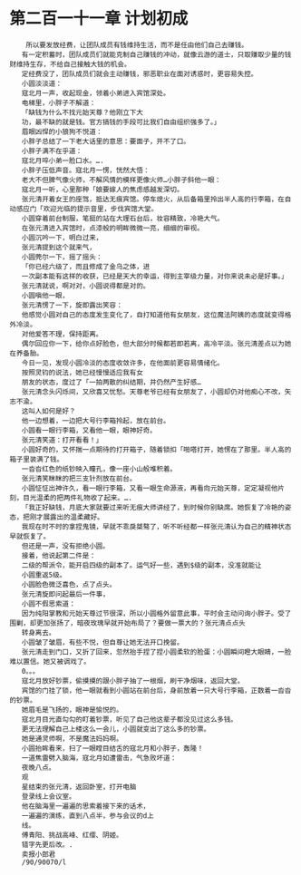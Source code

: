 # 第二百一十一章 计划初成
        所以要发放经费，让团队成员有钱维持生活，而不是任由他们自己去赚钱。
       有一定积蓄时，团队成员们就能克制自己赚钱的冲动，就像云游的道士，只取赚取少量的钱财维持生存，不给自己接触大钱的机会。
       定经费没了，团队成员们就会主动赚钱，邪恶职业在面对诱惑时，更容易失控。
       小圆淡淡道：
       寇北月一声，收起现金，领着小弟进入宾馆深处。
       电梯里，小胖子不解道：
       「缺钱为什么不找元始天尊？他刚立下大
       功，最不缺的就是钱。官方搞钱的手段可比我们自由组织强多了。」
       眉眼凶悍的小狼狗不悦道：
       小胖子总结了一下老大话里的意思：要面子，开不了口。
       小胖子满不在乎道：
       寇北月啐小弟一脸口水。….
       小胖子压低声音。寇北月一愣，恍然大悟：
       老大不但脾气像火师，不解风情的模样更像火师…小胖子斜他一眼：
       寇北月一听，心里那种「娘要嫁人的焦虑感越发深切。
       张元清开着女王的座驾，抵达无痕宾馆。停车熄火，从后备箱里拎出半人高的行李箱，在自动感应门「欢迎光临的提示音里，步伐宾馆大堂。
       小圆穿着前台制服，笔挺的站在大理石台后，妆容精致，冷艳大气。
       在张元清进入宾馆时，点漆般的明眸微微一亮，细细的审视。
       小圆沉吟一下，明白过来，
       张元清提到这个就来气，
       小圆莞尔一下，摇了摇头：
       「你已经六级了，而且修成了金乌之体，进
       一次副本能有这样的收获，已经是天大的幸运，得到主宰级力量，对你来说未必是好事。」
       张元清就说，啊对对，小圆说得都是对的。
       小圆嗔他一眼，
       张元清愣了一下，旋即露出笑容：
       他感觉小圆对自己的态度发生变化了，自打知道他有女朋友，这位魔法阿姨的态度就变得格外冷淡。
       对他爱答不理，保持距离。
       偶尔回应你一下，给你点好脸色，但大部分时候都若即若离，高冷平淡。张元清差点以为她在养备胎。
       今日一见，发现小圆冷淡的态度收敛许多，在他面前更容易情绪化。
       按照灵钧的说法，她已经慢慢适应我有女
       朋友的状态，度过了「一拍两散的纠结期，并仍然产生好感…
       张元清念头闪烁间，又欣喜又忧愁。天尊老爷已经有女朋友了，小圆却仍对他痴心不改，矢志不渝。
       这叫人如何是好？
       他一边想着，一边把大号行李箱拎起，放在前台。
       小圆看一眼行李箱，又看他一眼，眼神好奇。
       张元清笑道：打开看看！」
       小圆好奇的，又怀揣一点期待的打开箱子，随着锁扣「啪嗒打开，她愣在了那里。半人高的箱子里装满了钱。
       一沓沓红色的纸钞映入瞳孔，像一座小山般堆积着。
       张元清笑眯眯的把三支针剂放在前台。
       小圆怔怔出神许久，看一眼行李箱，又看一眼生命源液，再看向元始天尊，定定凝视他片刻，目光温柔的把两件礼物收了起来。….
       「我正好缺钱，月底大家就要过来听无痕大师讲经了，到时候你别缺席。她恢复了冷艳的姿态，把刚才展露出的温柔藏好。
       我现在时不时的拿捏鬼镜，早就不乖戾桀骜了，听不听经都一样张元清认为自己的精神状态早就恢复了。
       但还是一声，没有拒绝小圆。
       接着，他说起第二件是：
       二级的帮派令，能开启四级的副本了。运气好一些，遇到$级的副本，没准就能让
       小圆重返5级。
       小圆脸色微泛喜色，点了点头。
       张元清旋即问起最后一件事，
       小圆不假思索道：
       因为纯阳掌教和元始天尊过节很深，所以小圆格外留意此事，平时会主动问询小胖子。受了围剿，却更加张扬了，暗夜玫瑰早就开始布局了？要做一票大的？张元清点点头
       转身离去。
       小圆皱了皱眉，有些不悦，但自尊让她无法开口挽留。
       张元清走到门口，又折了回来，忽然抬手捏了捏小圆柔软的脸蛋：小圆瞬间瞪大眼睛，一脸难以置信。她又被调戏了。
       0。。。
       寇北月放好钞票，偷摸摸的跟小胖子抽了一根烟，刷干净烟味，返回大堂。
       宾馆的门挂了锁，他一眼就看到小圆站在前台后，身前放着一只大号行李箱，正数着一沓沓的钞票。
       她眉毛是飞扬的，眼神是愉悦的。
       寇北月目光直勾勾的盯着钞票，听见了自己他这辈子都没见过这么多钱。
       更无法理解自己上楼这么一会儿，小圆就变出了这么多的钞票。
       她是通灵师啊，不是魔法妈妈啊。
       小圆抬眸看来，扫了一眼瞠目结舌的寇北月和小胖子，轰隆！
       一道焦雷劈入脑海，寇北月如遭雷击，气急败坏道：
       夜晚八点。
       观
       星结束的张元清，返回卧室，打开电脑
       登录线上会议室。
       他在脑海里一遍遍的思索着接下来的话术，
       一遍遍的演练，直到八点半，参与会议的d上
       线。
       傅青阳、挑战高峰、红缨、阴姬。
       错字先更后改。.
       卖报小郎君
       /90/90070/l